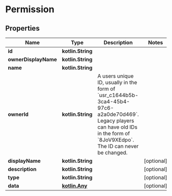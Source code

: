 
# Permission

## Properties
Name | Type | Description | Notes
------------ | ------------- | ------------- | -------------
**id** | **kotlin.String** |  | 
**ownerDisplayName** | **kotlin.String** |  | 
**name** | **kotlin.String** |  | 
**ownerId** | **kotlin.String** | A users unique ID, usually in the form of &#x60;usr_c1644b5b-3ca4-45b4-97c6-a2a0de70d469&#x60;. Legacy players can have old IDs in the form of &#x60;8JoV9XEdpo&#x60;. The ID can never be changed. | 
**displayName** | **kotlin.String** |  |  [optional]
**description** | **kotlin.String** |  |  [optional]
**type** | **kotlin.String** |  |  [optional]
**data** | [**kotlin.Any**](.md) |  |  [optional]



